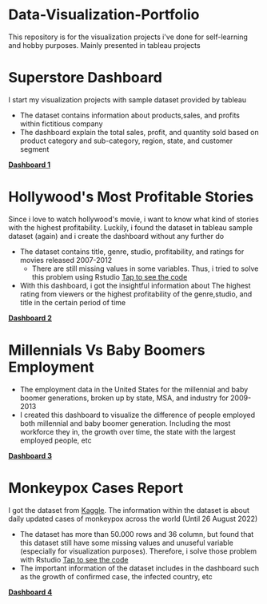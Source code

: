 # Data-Visualization-Portfolio
This repository is for the visualization projects i've done for self-learning and hobby purposes. Mainly presented in tableau projects

# Superstore Dashboard
I start my visualization projects with sample dataset provided by tableau
- The dataset contains information about products,sales, and profits within fictitious company
- The dashboard explain the total sales, profit, and quantity sold based on product category and sub-category, region, state, and customer segment

[**Dashboard 1**](https://public.tableau.com/views/SuperstoreDashboard_16608255466510/Dashboard1?:language=en-US&:display_count=n&:origin=viz_share_link)

# Hollywood's Most Profitable Stories
Since i love to watch hollywood's movie, i want to know what kind of stories with the highest profitability. Luckily, i found the dataset in tableau sample dataset (again) and i create the dashboard without any further do
- The dataset contains title, genre, studio, profitability, and ratings for movies released 2007-2012
  - There are still missing values in some variables. Thus, i tried to solve this problem using Rstudio [Tap to see the code](https://github.com/dewikinasih/Data-Visualization-Portfolio/blob/main/cleaning%20hollywood.R)
- With this dashboard, i got the insightful information about The highest rating from viewers or the highest profitability of the genre,studio, and title in the certain period of time

[**Dashboard 2**](https://public.tableau.com/views/HollywoodsMostProfitableStories_16614192416450/Dashboard1?:language=en-US&:display_count=n&:origin=viz_share_link)

# Millennials Vs Baby Boomers Employment
- The employment data in the United States for the millennial and baby boomer generations, broken up by state, MSA, and industry for 2009-2013
- I created this dashboard to visualize the difference of people employed both millennial and baby boomer generation. Including the most workforce they in, the growth over time, the state with the largest employed people, etc

[**Dashboard 3**](https://public.tableau.com/views/MillennialsvsBabyBoomersEmployment/Dashboard1?:language=en-US&:display_count=n&:origin=viz_share_link)

# Monkeypox Cases Report
I got the dataset from [Kaggle](https://www.kaggle.com/datasets/deepcontractor/monkeypox-dataset-daily-updated). The information within the dataset is about daily updated cases of monkeypox across the world (Until 26 August 2022)
- The dataset has more than 50.000 rows and 36 column, but found that this dataset still have some missing values and unuseful variable (especially for visualization purposes). Therefore, i solve those problem with Rstudio [Tap to see the code](https://github.com/dewikinasih/Data-Visualization-Portfolio/blob/main/celaning%20monkeypox.R)
- The important information of the dataset includes in the dashboard such as the growth of confirmed case, the infected country, etc

[**Dashboard 4**](https://public.tableau.com/views/MonkeypoxCasesReport/MonkeypoxCasesReport?:language=en-US&:display_count=n&:origin=viz_share_link)
